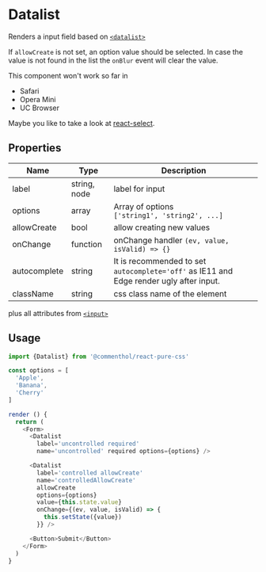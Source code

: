 # Datalist

Renders a input field based on [`<datalist>`](https://developer.mozilla.org/en-US/docs/Web/HTML/Element/datalist)

If `allowCreate` is not set, an option value should be selected. In case the value is not found in the list the `onBlur` event will clear the value.

This component won't work so far in
- Safari
- Opera Mini
- UC Browser

Maybe you like to take a look at [react-select](https://www.npmjs.com/package/react-select).

## Properties

Name      | Type     | Description
--------- | -------- | -----------
label     | string, node | label for input
options   | array    | Array of options<br> `['string1', 'string2', ...]`
allowCreate | bool   | allow creating new values
onChange  | function | onChange handler `(ev, value, isValid) => {}`
autocomplete | string | It is recommended to set `autocomplete='off'` as IE11 and Edge render ugly after input.
className | string   | css class name of the element

plus all attributes from [`<input>`](https://developer.mozilla.org/en-US/docs/Web/HTML/Element/input)

## Usage

```js
import {Datalist} from '@commenthol/react-pure-css'

const options = [
  'Apple',
  'Banana',
  'Cherry'
]

render () {
  return (
    <Form>
      <Datalist
        label='uncontrolled required'
        name='uncontrolled' required options={options} />

      <Datalist
        label='controlled allowCreate'
        name='controlledAllowCreate'
        allowCreate
        options={options}
        value={this.state.value}
        onChange={(ev, value, isValid) => {
          this.setState({value})
        }} />

      <Button>Submit</Button>
    </Form>
  )
}
```
